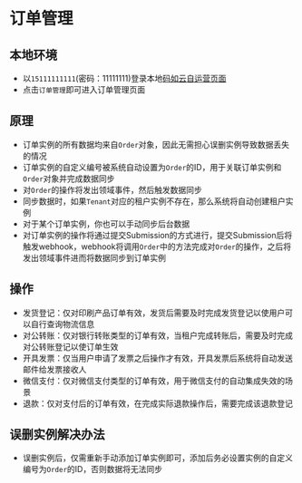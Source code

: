 # 订单管理

## 本地环境
- 以`15111111111`(密码：11111111)登录本地[码如云自运营页面](http://console.local.mryqr.com/management/my-apps)
- 点击`订单管理`即可进入订单管理页面

## 原理

- 订单实例的所有数据均来自`Order`对象，因此无需担心误删实例导致数据丢失的情况
- 订单实例的自定义编号被系统自动设置为`Order`的ID，用于关联订单实例和`Order`对象并完成数据同步
- 对`Order`的操作将发出领域事件，然后触发数据同步
- 同步数据时，如果`Tenant`对应的租户实例不存在，那么系统将自动创建租户实例
- 对于某个订单实例，你也可以手动同步后台数据
- 对订单实例的操作将通过提交Submission的方式进行，提交Submission后将触发webhook，webhook将调用`Order`中的方法完成对`Order`的操作，之后将发出领域事件进而将数据同步到订单实例

## 操作

- 发货登记：仅对印刷产品订单有效，发货后需要及时完成发货登记以使用户可以自行查询物流信息
- 对公转账：仅对银行转账类型的订单有效，当租户完成转账后，需要及时完成对公转账登记以使订单生效
- 开具发票：仅当用户申请了发票之后操作才有效，开具发票后系统将自动发送邮件给发票接收人
- 微信支付：仅对微信支付类型的订单有效，用于微信支付的自动集成失效的场景
- 退款：仅对支付后的订单有效，在完成实际退款操作后，需要完成该退款登记

## 误删实例解决办法

- 误删实例后，仅需重新手动添加订单实例即可，添加后务必设置实例的自定义编号为`Order`的ID，否则数据将无法同步
